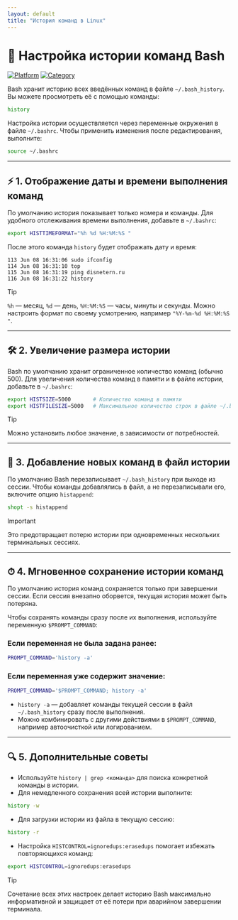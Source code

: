 ```yaml
---
layout: default
title: "История команд в Linux"
---
```


# 📝 Настройка истории команд Bash

[![Platform](https://img.shields.io/badge/platform-Linux-lightgrey?style=flat-square&logo=linux)]()
[![Category](https://img.shields.io/badge/category-Bash%20History-blue?style=flat-square)]()

Bash хранит историю всех введённых команд в файле `~/.bash_history`.  
Вы можете просмотреть её с помощью команды:

```bash
history
````

Настройка истории осуществляется через переменные окружения в файле `~/.bashrc`.
Чтобы применить изменения после редактирования, выполните:

```bash
source ~/.bashrc
```

---

## ⚡ 1. Отображение даты и времени выполнения команд

По умолчанию история показывает только номера и команды.
Для удобного отслеживания времени выполнения, добавьте в `~/.bashrc`:

```bash
export HISTTIMEFORMAT="%h %d %H:%M:%S "
```

После этого команда `history` будет отображать дату и время:

```
113 Jun 08 16:31:06 sudo ifconfig
114 Jun 08 16:31:10 top
115 Jun 08 16:31:19 ping disnetern.ru
116 Jun 08 16:31:22 history
```

> [!TIP]
> `%h` — месяц, `%d` — день, `%H:%M:%S` — часы, минуты и секунды.
> Можно настроить формат по своему усмотрению, например `"%Y-%m-%d %H:%M:%S "`.

---

## 🛠 2. Увеличение размера истории

Bash по умолчанию хранит ограниченное количество команд (обычно 500).
Для увеличения количества команд в памяти и в файле истории, добавьте в `~/.bashrc`:

```bash
export HISTSIZE=5000       # Количество команд в памяти
export HISTFILESIZE=5000   # Максимальное количество строк в файле ~/.bash_history
```

> [!TIP]
> Можно установить любое значение, в зависимости от потребностей.

---

## 🧩 3. Добавление новых команд в файл истории

По умолчанию Bash перезаписывает `~/.bash_history` при выходе из сессии.
Чтобы команды добавлялись в файл, а не перезаписывали его, включите опцию `histappend`:

```bash
shopt -s histappend
```

> [!IMPORTANT]
> Это предотвращает потерю истории при одновременных нескольких терминальных сессиях.

---

## ⏱ 4. Мгновенное сохранение истории команд

По умолчанию история команд сохраняется только при завершении сессии.
Если сессия внезапно оборвется, текущая история может быть потеряна.

Чтобы сохранять команды сразу после их выполнения, используйте переменную `$PROMPT_COMMAND`:

### Если переменная не была задана ранее:

```bash
PROMPT_COMMAND='history -a'
```

### Если переменная уже содержит значение:

```bash
PROMPT_COMMAND='$PROMPT_COMMAND; history -a'
```

* `history -a` — добавляет команды текущей сессии в файл `~/.bash_history` сразу после выполнения.
* Можно комбинировать с другими действиями в `$PROMPT_COMMAND`, например автоочисткой или логированием.

---

## 🔍 5. Дополнительные советы

* Используйте `history | grep <команда>` для поиска конкретной команды в истории.
* Для немедленного сохранения всей истории выполните:

```bash
history -w
```

* Для загрузки истории из файла в текущую сессию:

```bash
history -r
```

* Настройка `HISTCONTROL=ignoredups:erasedups` помогает избежать повторяющихся команд:

```bash
export HISTCONTROL=ignoredups:erasedups
```

> [!TIP]
> Сочетание всех этих настроек делает историю Bash максимально информативной и защищает от её потери при аварийном завершении терминала.


